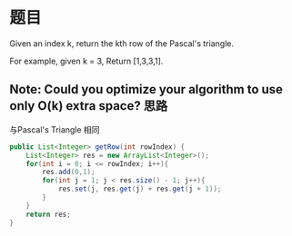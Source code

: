题目
===
Given an index k, return the kth row of the Pascal's triangle.

For example, given k = 3,
Return [1,3,3,1].

Note:
Could you optimize your algorithm to use only O(k) extra space?
思路
---
与Pascal's Triangle 相同
```java
public List<Integer> getRow(int rowIndex) {
	List<Integer> res = new ArrayList<Integer>();
	for(int i = 0; i <= rowIndex; i++){
		res.add(0,1);
		for(int j = 1; j < res.size() - 1; j++){
			res.set(j, res.get(j) + res.get(j + 1));
		}
	}
	return res;
}
